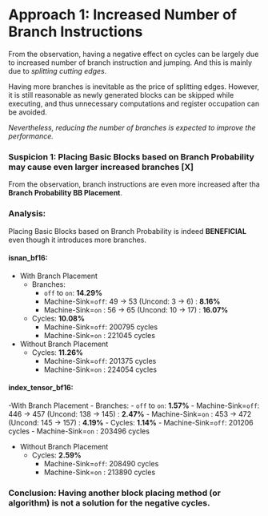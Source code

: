 # Approach 1: Increased Number of Branch Instructions
From the observation, having a negative effect on cycles can be largely due to increased number of branch instruction and jumping. And this is mainly due to *splitting cutting edges*.

Having more branches is inevitable as the price of splitting edges. However, it is still reasonable as newly generated blocks can be skipped while executing, and thus unnecessary computations and register occupation can be avoided.

*Nevertheless, reducing the number of branches is expected to improve the performance.*

### Suspicion 1: Placing Basic Blocks based on Branch Probability may cause even larger increased branches [X]
From the observation, branch instructions are even more increased after tha **Branch Probability BB Placement**.

### Analysis:
Placing Basic Blocks based on Branch Probability is indeed **BENEFICIAL** even though it introduces more branches.

#### isnan_bf16:
- With Branch Placement 
    - Branches: 
        - `off` to `on`: **14.29%**
        - Machine-Sink=`off`: 49 -> 53 (Uncond: 3 -> 6)   : **8.16%**
        - Machine-Sink=`on` : 56 -> 65 (Uncond: 10 -> 17) : **16.07%**
    - Cycles: **10.08%**
        - Machine-Sink=`off`: 200795 cycles
        - Machine-Sink=`on` : 221045 cycles
- Without Branch Placement 
    - Cycles: **11.26%**
        - Machine-Sink=`off`: 201375 cycles
        - Machine-Sink=`on` : 224054 cycles

#### index_tensor_bf16:
-With Branch Placement 
    - Branches:
        - `off` to `on`: **1.57%**
        - Machine-Sink=`off`: 446 -> 457 (Uncond: 138 -> 145) : **2.47%**
        - Machine-Sink=`on` : 453 -> 472 (Uncond: 145 -> 157) : **4.19%**
    - Cycles: **1.14%**
        - Machine-Sink=`off`: 201206 cycles
        - Machine-Sink=`on` : 203496 cycles
- Without Branch Placement 
    - Cycles: **2.59%**
        - Machine-Sink=`off`: 208490 cycles
        - Machine-Sink=`on` : 213890 cycles

### Conclusion: Having another block placing method (or algorithm) is not a solution for the negative cycles.